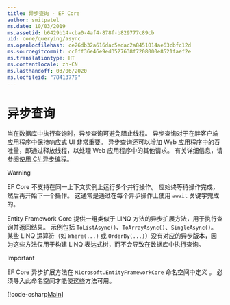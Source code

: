 ```yaml
---
title: 异步查询 - EF Core
author: smitpatel
ms.date: 10/03/2019
ms.assetid: b6429b14-cba0-4af4-878f-b829777c89cb
uid: core/querying/async
ms.openlocfilehash: ce26db32a616dac5edac2a8451014ae63cbfc12d
ms.sourcegitcommit: cc0ff36e46e9ed3527638f7208000e8521faef2e
ms.translationtype: HT
ms.contentlocale: zh-CN
ms.lasthandoff: 03/06/2020
ms.locfileid: "78413779"
---
```

# <a name="asynchronous-queries"></a>异步查询

当在数据库中执行查询时，异步查询可避免阻止线程。 异步查询对于在胖客户端应用程序中保持响应式 UI 非常重要。 异步查询还可以增加 Web 应用程序中的吞吐量，即通过释放线程，以处理 Web 应用程序中的其他请求。 有关详细信息，请参阅[使用 C# 异步编程](/dotnet/csharp/async)。

> [!WARNING]  
> EF Core 不支持在同一上下文实例上运行多个并行操作。 应始终等待操作完成，然后再开始下一个操作。 这通常是通过在每个异步操作上使用 `await` 关键字完成的。

Entity Framework Core 提供一组类似于 LINQ 方法的异步扩展方法，用于执行查询并返回结果。 示例包括 `ToListAsync()`、`ToArrayAsync()`、`SingleAsync()`。 某些 LINQ 运算符（如 `Where(...)` 或 `OrderBy(...)`）没有对应的异步版本，因为这些方法仅用于构建 LINQ 表达式树，而不会导致在数据库中执行查询。

> [!IMPORTANT]  
> EF Core 异步扩展方法在 `Microsoft.EntityFrameworkCore` 命名空间中定义 。 必须导入此命名空间才能使这些方法可用。

[!code-csharp[Main](../../../samples/core/Querying/Async/Sample.cs#ToListAsync)]
